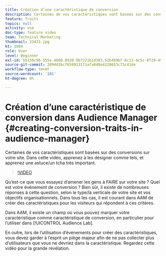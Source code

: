 ```yaml
---
title: Création d’une caractéristique de conversion
description: Certaines de vos caractéristiques sont basées sur des conversions sur votre site. Dans cette vidéo, apprenez à les désigner comme tels, et apprenez une astuce/un tcha très important.
feature: Traits
topics: null
activity: use
doc-type: feature video
team: Technical Marketing
thumbnail: 23431.jpg
kt: 1804
role: User
level: Beginner
exl-id: b5156c96-555e-4608-8920-9b7221b1d383,52b489bf-6c11-4c5c-8f29-4513a167f7b8
source-git-commit: 2094d3bcf658913171afa848e4228653c71c41de
workflow-type: tm+mt
source-wordcount: '181'
ht-degree: 0%

---
```


# Création d’une caractéristique de conversion dans Audience Manager {#creating-conversion-traits-in-audience-manager}

Certaines de vos caractéristiques sont basées sur des conversions sur votre site. Dans cette vidéo, apprenez à les désigner comme tels, et apprenez une astuce/un tcha très important.

>[!VIDEO](https://video.tv.adobe.com/v/23431/?quality=12)

Qu’est-ce que vous essayez d’amener les gens à FAIRE sur votre site ? Quel est votre événement de conversion ? Bien sûr, il existe de nombreuses réponses à cette question, selon le type/la verticale de votre site et vos objectifs organisationnels. Dans tous les cas, il est courant dans AAM de créer des caractéristiques pour les visiteurs qui répondent à ces critères.

Dans AAM, il existe un champ où vous pouvez marquer votre caractéristique comme caractéristique de conversion, en particulier pour l’utiliser dans [!UICONTROL Audience Lab].

En outre, lors de l’utilisation d’événements pour créer des caractéristiques, vous devez garder à l’esprit un piège majeur afin de ne pas collecter plus d’utilisateurs que vous ne devriez dans la caractéristique. Regardez cette vidéo pour la grande révélation.
